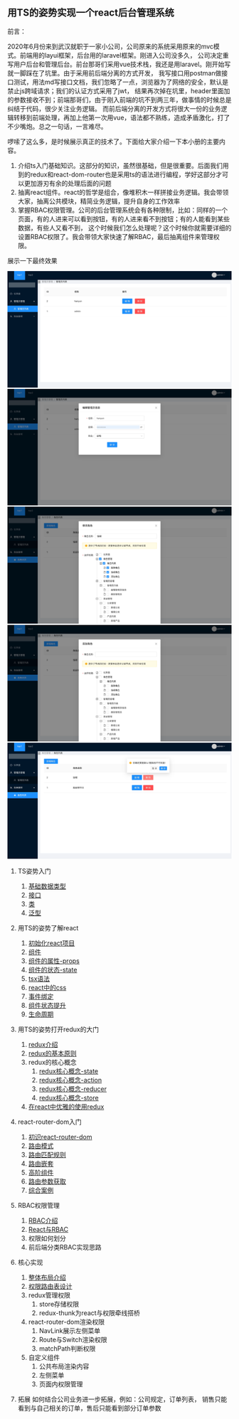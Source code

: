 ## 用TS的姿势实现一个react后台管理系统

前言：

2020年6月份来到武汉就职于一家小公司，公司原来的系统采用原来的mvc模式。前端用的layui框架，后台用的laravel框架。刚进入公司没多久，
公司决定重写用户后台和管理后台。前台那哥们采用vue技术栈，我还是用laravel。刚开始写就一脚踩在了坑里。由于采用前后端分离的方式开发，
我写接口用postman做接口测试，用法md写接口文档，我们忽略了一点，浏览器为了网络的安全，默认是禁止js跨域请求；我们的认证方式采用了jwt，
结果再次掉在坑里，header里面加的参数接收不到；前端那哥们，由于刚入前端的坑不到两三年，做事情的时候总是纠结于代码，很少关注业务逻辑。
而前后端分离的开发方式将很大一份的业务逻辑转移到前端处理，再加上他第一次用vue，语法都不熟练，造成矛盾激化，打了不少嘴炮。总之一句话，一言难尽。

啰嗦了这么多，是时候展示真正的技术了。下面给大家介绍一下本小册的主要内容。

1. 介绍ts入门基础知识。这部分的知识，虽然很基础，但是很重要。后面我们用到的redux和react-dom-router也是采用ts的语法进行编程，学好这部分才可以更加游刃有余的处理后面的问题
2. 抽离react组件。react的哲学是组合，像堆积木一样拼接业务逻辑。我会带领大家，抽离公共模块，精简业务逻辑，提升自身的工作效率
3. 掌握RBAC权限管理。公司的后台管理系统会有各种限制，比如：同样的一个页面，有的人进来可以看到按钮，有的人进来看不到按钮；有的人能看到某些数据，有些人又看不到，
   这个时候我们怎么处理呢？这个时候你就需要详细的设置RBAC权限了。我会带领大家快速了解RBAC，最后抽离组件来管理权限。

展示一下最终效果

![pic](./md/img/chrome-capture1.jpg)
![pic](./md/img/chrome-capture2.jpg)
![pic](./md/img/chrome-capture3.jpg)
![pic](./md/img/chrome-capture4.jpg)
![pic](./md/img/chrome-capture5.jpg)

1. TS姿势入门
    1. [基础数据类型](./md/1/基础数据类型.md)
    3. [接口](./md/1/接口.md)
    4. [类](./md/1/类.md)
    5. [泛型](./md/1/泛型.md)
2. 用TS的姿势了解react
    1. [初始化react项目](./md/2/项目初始化.md)
    2. [组件](./md/2/组件.md)
    3. [组件的属性-props](./md/2/组件的属性-props.md)
    4. [组件的状态-state](./md/2/组件的状态-state.md)
    5. [tsx语法](./md/2/tsx语法.md)
    6. [react中的css](./md/2/react中的css.md)
    7. [事件绑定](./md/2/事件绑定.md)
    8. [组件状态提升](./md/2/组件状态提升.md)
    9. [生命周期](./md/2/生命周期.md)
3. 用TS的姿势打开redux的大门
    1. [redux介绍](./md/3/redux介绍.md)
    2. [redux的基本原则](./md/3/redux基本原则.md)
    3. redux的核心概念
        1. [redux核心概念-state](./md/3/redux核心概念-state.md)
        2. [redux核心概念-action](./md/3/redux核心概念-action.md)
        3. [redux核心概念-reducer](./md/3/redux核心概念-reducer.md)
        4. [redux核心概念-store](./md/3/redux核心概念-store.md)
    4. [在react中优雅的使用redux](./md/3/在react中优雅的使用redux.md)

4. react-router-dom入门
    1. [初识react-router-dom](./md/4/初识react-router-dom.md)
    2. [路由模式](./md/4/路由模式.md)
    3. [路由匹配规则](./md/4/路由匹配规则.md)
    4. [路由嵌套](./md/4/路由嵌套.md)
    4. [高阶组件](./md/4/高阶组件.md)
    5. [路由参数获取](./md/4/路由参数获取.md)
    6. [综合案例](./md/4/综合案例.md)

5. RBAC权限管理
    1. [RBAC介绍](./md/5/rbac介绍.md)
    2. [React与RBAC](./md/5/React与RBAC.md)
    3. 权限如何划分
    4. 前后端分类RBAC实现思路

6. 核心实现
    1. [整体布局介绍](./md/6/整体布局介绍.md)
    2. [权限路由表设计](./md/6/权限路由表设计.md)
    3. redux管理权限
        1. store存储权限
        2. redux-thunk为react与权限牵线搭桥
    4. react-router-dom渲染权限
        1. NavLink展示左侧菜单
        2. Route与Switch渲染权限
        3. matchPath判断权限
    5. 自定义组件
        1. 公共布局渲染内容
        2. 左侧菜单
        3. 页面内权限管理

7. 拓展 如何结合公司业务进一步拓展，例如：公司规定，订单列表， 销售只能看到与自己相关的订单，售后只能看到部分订单参数
